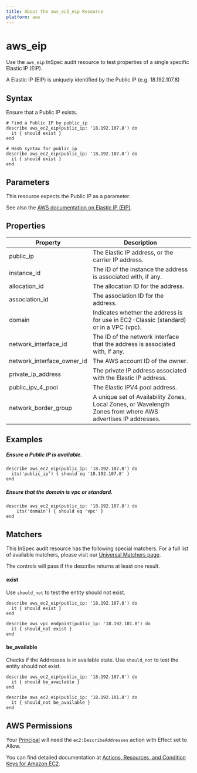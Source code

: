 ```yaml
---
title: About the aws_ec2_eip Resource
platform: aws
---
```


# aws\_eip

Use the `aws_eip` InSpec audit resource to test properties of a single specific Elastic IP (EIP). 

A Elastic IP (EIP) is uniquely identified by the Public IP (e.g. 18.192.107.8)

## Syntax

Ensure that a Public IP exists.

    # Find a Public IP by public_ip
    describe aws_ec2_eip(public_ip: '18.192.107.8') do
      it { should exist }
    end
    
    # Hash syntax for public_ip
    describe aws_ec2_eip(public_ip: '18.192.107.8') do
      it { should exist }
    end

## Parameters

This resource expects the Public IP as a parameter.

See also the [AWS documentation on Elastic IP (EIP)](https://docs.aws.amazon.com/AWSCloudFormation/latest/UserGuide/aws-properties-ec2-eip.html).

## Properties

| Property | Description|
| --- | --- |
| public_ip | The Elastic IP address, or the carrier IP address. |
| instance_id | The ID of the instance the address is associated with, if any. |
| allocation_id | The allocation ID for the address. |
| association_id | The association ID for the address. |
| domain | Indicates whether the address is for use in EC2-Classic (standard) or in a VPC (vpc). |
| network_interface_id | The ID of the network interface that the address is associated with, if any. |
| network_interface_owner_id | The AWS account ID of the owner. |
| private_ip_address | The private IP address associated with the Elastic IP address. |
| public_ipv_4_pool | The Elastic IPV4 pool address. |
| network_border_group | A unique set of Availability Zones, Local Zones, or Wavelength Zones from where AWS advertises IP addresses. |

## Examples

##### Ensure a Public IP is available.
    describe aws_ec2_eip(public_ip: '18.192.107.8') do
      its('public_ip') { should eq '18.192.107.8' }
    end

##### Ensure that the domain is vpc or standard.
    describe aws_ec2_eip(public_ip: '18.192.107.8') do
        its('domain') { should eq 'vpc' }
    end

## Matchers

This InSpec audit resource has the following special matchers. For a full list of available matchers, please visit our [Universal Matchers page](https://www.inspec.io/docs/reference/matchers/).

The controls will pass if the describe returns at least one result.

#### exist

Use `should_not` to test the entity should not exist.

    describe aws_ec2_eip(public_ip: '18.192.107.8') do
      it { should exist }
    end
      
    describe aws_vpc_endpoint(public_ip: '18.192.101.8') do
      it { should_not exist }
    end

#### be_available

Checks if the Addresses is in available state.
Use `should_not` to test the entity should not exist.

    describe aws_ec2_eip(public_ip: '18.192.107.8') do
      it { should be_available }
    end
      
    describe aws_ec2_eip(public_ip: '18.192.101.8') do
      it { should_not be_available }
    end

## AWS Permissions

Your [Principal](https://docs.aws.amazon.com/IAM/latest/UserGuide/intro-structure.html#intro-structure-principal) will need the `ec2:DescribeAddresses` action with Effect set to Allow.

You can find detailed documentation at [Actions, Resources, and Condition Keys for Amazon EC2](https://docs.aws.amazon.com/IAM/latest/UserGuide/list_amazonec2.html).
